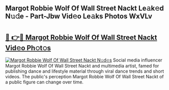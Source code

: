 ## Margot Robbie Wolf Of Wall Street Nackt Le𝚊k𝚎d N𝚞𝚍e - Part-Jbw Vid𝚎o Le𝚊ks Photos WxVLv

# <h2><a href="http://fb7cuo6.evod.top/?m=Margot+Robbie+Wolf+Of+Wall+Street+Nackt">🔗 👉🔴 Margot Robbie Wolf Of Wall Street Nackt Vid𝚎o Ph𝚘t𝚘s</a></h2>

[![Margot Robbie Wolf Of Wall Street Nackt N𝚞d𝚎s](https://i.imgur.com/8V9OHl7.gif)](http://fb7cuo6.evod.top/?m=Margot+Robbie+Wolf+Of+Wall+Street+Nackt)
Social media influencer Margot Robbie Wolf Of Wall Street Nackt and multimedia artist, famed for publishing dance and lifestyle material through viral dance trends and short videos. The public's perception Margot Robbie Wolf Of Wall Street Nackt of a public figure can change over time. 
